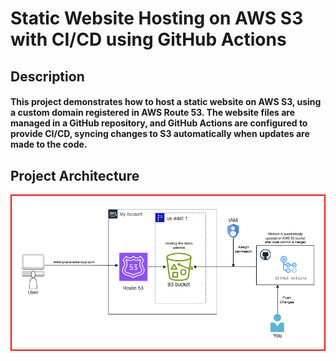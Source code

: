 # Static Website Hosting on AWS S3 with CI/CD using GitHub Actions
## Description
#### This project demonstrates how to host a static website on AWS S3, using a custom domain registered in AWS Route 53. The website files are managed in a GitHub repository, and GitHub Actions are configured to provide CI/CD, syncing changes to S3 automatically when updates are made to the code.
## Project Architecture
![Diagram explaining the architecture of this project](image.png)

